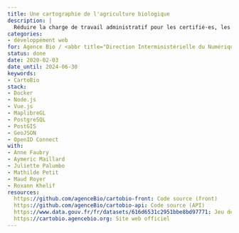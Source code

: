 ```yaml
---
title: Une cartographie de l'agriculture biologique
description: |
  Réduire la charge de travail administratif pour les certifié·es, les auditeur·ices bio et les instructeur·ices PAC. En publier une cartographie d'intérêt environnemental.
categories:
- développement web
for: Agence Bio / <abbr title="Direction Interministérielle du Numérique">DINUM</abbr>
status: done
date: 2020-02-03
date_until: 2024-06-30
keywords:
- CartoBio
stack:
- Docker
- Node.js
- Vue.js
- MaplibreGL
- PostgreSQL
- PostGIS
- GeoJSON
- OpenID Connect
with:
- Anne Faubry
- Aymeric Maillard
- Juliette Palumbo
- Mathilde Petit
- Maud Royer
- Roxann Khelif
resources:
  https://github.com/agenceBio/cartobio-front: Code source (front)
  https://github.com/agenceBio/cartobio-api: Code source (API)
  https://www.data.gouv.fr/fr/datasets/616d6531c2951bbe8bd97771: Jeu de données des parcelles cultivées en bio
  https://cartobio.agencebio.org: Site web officiel
---
```


